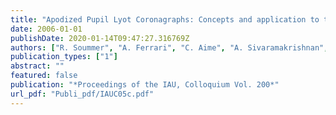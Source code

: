 ```yaml
---
title: "Apodized Pupil Lyot Coronagraphs: Concepts and application to the Gemini Planet Imager"
date: 2006-01-01
publishDate: 2020-01-14T09:47:27.316769Z
authors: ["R. Soummer", "A. Ferrari", "C. Aime", "A. Sivaramakrishnan", "B. R. Oppenheimer", "R. Makidon", "B. Macintosh"]
publication_types: ["1"]
abstract: ""
featured: false
publication: "*Proceedings of the IAU, Colloquium Vol. 200*"
url_pdf: "Publi_pdf/IAUC05c.pdf"
---
```


